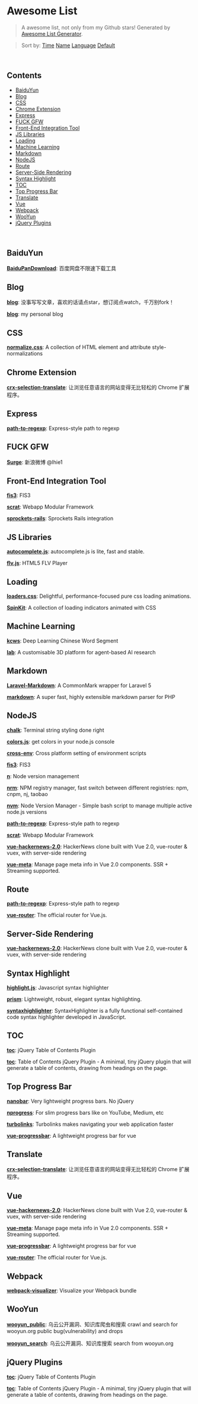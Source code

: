 # Awesome List

> A awesome list, not only from my Github stars! Generated by [Awesome List Generator](https://github.com/ttionya/Awesome-List-Generator).

> Sort by: [Time](https://github.com/ttionya/AwesomeList/blob/master/README.md) [Name](https://github.com/ttionya/AwesomeList/blob/master/README-NAME.md) [Language](https://github.com/ttionya/AwesomeList/blob/master/README-LANGUAGE.md) [Default](https://github.com/ttionya/AwesomeList/blob/master/README-DEFAULT.md) 

<br>

## Contents 

- [BaiduYun](#baiduyun)  
- [Blog](#blog)  
- [CSS](#css)  
- [Chrome Extension](#chrome-extension)  
- [Express](#express)  
- [FUCK GFW](#fuck-gfw)  
- [Front-End Integration Tool](#front-end-integration-tool)  
- [JS Libraries](#js-libraries)  
- [Loading](#loading)  
- [Machine Learning](#machine-learning)  
- [Markdown](#markdown)  
- [NodeJS](#nodejs)  
- [Route](#route)  
- [Server-Side Rendering](#server-side-rendering)  
- [Syntax Highlight](#syntax-highlight)  
- [TOC](#toc)  
- [Top Progress Bar](#top-progress-bar)  
- [Translate](#translate)  
- [Vue](#vue)  
- [Webpack](#webpack)  
- [WooYun](#wooyun)  
- [jQuery Plugins](#jquery-plugins)  


<br>

## BaiduYun

[**BaiduPanDownload**](https://github.com/Mrs4s/BaiduPanDownload): 百度网盘不限速下载工具  


## Blog

[**blog**](https://github.com/fouber/blog): 没事写写文章，喜欢的话请点star，想订阅点watch，千万别fork！  


[**blog**](https://github.com/xufei/blog): my personal blog  


## CSS

[**normalize.css**](https://github.com/necolas/normalize.css): A collection of HTML element and attribute style-normalizations  


## Chrome Extension

[**crx-selection-translate**](https://github.com/Selection-Translator/crx-selection-translate): 让浏览任意语言的网站变得无比轻松的 Chrome 扩展程序。  


## Express

[**path-to-regexp**](https://github.com/pillarjs/path-to-regexp): Express-style path to regexp  


## FUCK GFW

[**Surge**](https://github.com/lhie1/Surge): 新浪微博 @lhie1  


## Front-End Integration Tool

[**fis3**](https://github.com/fex-team/fis3): FIS3  


[**scrat**](https://github.com/scrat-team/scrat): Webapp Modular Framework  


[**sprockets-rails**](https://github.com/rails/sprockets-rails): Sprockets Rails integration  


## JS Libraries

[**autocomplete.js**](https://github.com/autocompletejs/autocomplete.js): autocomplete.js is lite, fast and stable.  


[**flv.js**](https://github.com/Bilibili/flv.js): HTML5 FLV Player  


## Loading

[**loaders.css**](https://github.com/ConnorAtherton/loaders.css): Delightful, performance-focused pure css loading animations.  


[**SpinKit**](https://github.com/tobiasahlin/SpinKit): A collection of loading indicators animated with CSS  


## Machine Learning

[**kcws**](https://github.com/koth/kcws): Deep Learning Chinese Word Segment   


[**lab**](https://github.com/deepmind/lab): A customisable 3D platform for agent-based AI research  


## Markdown

[**Laravel-Markdown**](https://github.com/GrahamCampbell/Laravel-Markdown): A CommonMark wrapper for Laravel 5  


[**markdown**](https://github.com/cebe/markdown): A super fast, highly extensible markdown parser for PHP  


## NodeJS

[**chalk**](https://github.com/chalk/chalk): Terminal string styling done right  


[**colors.js**](https://github.com/Marak/colors.js): get colors in your node.js console  


[**cross-env**](https://github.com/kentcdodds/cross-env): Cross platform setting of environment scripts  


[**fis3**](https://github.com/fex-team/fis3): FIS3  


[**n**](https://github.com/tj/n): Node version management  


[**nrm**](https://github.com/Pana/nrm): NPM registry manager, fast switch between different registries: npm, cnpm, nj, taobao  


[**nvm**](https://github.com/creationix/nvm): Node Version Manager - Simple bash script to manage multiple active node.js versions  


[**path-to-regexp**](https://github.com/pillarjs/path-to-regexp): Express-style path to regexp  


[**scrat**](https://github.com/scrat-team/scrat): Webapp Modular Framework  


[**vue-hackernews-2.0**](https://github.com/vuejs/vue-hackernews-2.0): HackerNews clone built with Vue 2.0, vue-router & vuex, with server-side rendering  


[**vue-meta**](https://github.com/declandewet/vue-meta): Manage page meta info in Vue 2.0 components. SSR + Streaming supported.  


## Route

[**path-to-regexp**](https://github.com/pillarjs/path-to-regexp): Express-style path to regexp  


[**vue-router**](https://github.com/vuejs/vue-router): The official router for Vue.js.  


## Server-Side Rendering

[**vue-hackernews-2.0**](https://github.com/vuejs/vue-hackernews-2.0): HackerNews clone built with Vue 2.0, vue-router & vuex, with server-side rendering  


## Syntax Highlight

[**highlight.js**](https://github.com/isagalaev/highlight.js): Javascript syntax highlighter  


[**prism**](https://github.com/PrismJS/prism): Lightweight, robust, elegant syntax highlighting.  


[**syntaxhighlighter**](https://github.com/syntaxhighlighter/syntaxhighlighter): SyntaxHighlighter is a fully functional self-contained code syntax highlighter developed in JavaScript.  


## TOC

[**toc**](https://github.com/jgallen23/toc): jQuery Table of Contents Plugin  


[**toc**](https://github.com/ndabas/toc): Table of Contents jQuery Plugin - A minimal, tiny jQuery plugin that will generate a table of contents, drawing from headings on the page.  


## Top Progress Bar

[**nanobar**](https://github.com/jacoborus/nanobar): Very lightweight progress bars. No jQuery  


[**nprogress**](https://github.com/rstacruz/nprogress): For slim progress bars like on YouTube, Medium, etc  


[**turbolinks**](https://github.com/turbolinks/turbolinks): Turbolinks makes navigating your web application faster  


[**vue-progressbar**](https://github.com/hilongjw/vue-progressbar): A lightweight progress bar for vue  


## Translate

[**crx-selection-translate**](https://github.com/Selection-Translator/crx-selection-translate): 让浏览任意语言的网站变得无比轻松的 Chrome 扩展程序。  


## Vue

[**vue-hackernews-2.0**](https://github.com/vuejs/vue-hackernews-2.0): HackerNews clone built with Vue 2.0, vue-router & vuex, with server-side rendering  


[**vue-meta**](https://github.com/declandewet/vue-meta): Manage page meta info in Vue 2.0 components. SSR + Streaming supported.  


[**vue-progressbar**](https://github.com/hilongjw/vue-progressbar): A lightweight progress bar for vue  


[**vue-router**](https://github.com/vuejs/vue-router): The official router for Vue.js.  


## Webpack

[**webpack-visualizer**](https://github.com/chrisbateman/webpack-visualizer): Visualize your Webpack bundle  


## WooYun

[**wooyun_public**](https://github.com/hanc00l/wooyun_public): 乌云公开漏洞、知识库爬虫和搜索   crawl and search for wooyun.org public bug(vulnerability) and drops  


[**wooyun_search**](https://github.com/grt1st/wooyun_search): 乌云公开漏洞、知识库搜索 search from wooyun.org  


## jQuery Plugins

[**toc**](https://github.com/jgallen23/toc): jQuery Table of Contents Plugin  


[**toc**](https://github.com/ndabas/toc): Table of Contents jQuery Plugin - A minimal, tiny jQuery plugin that will generate a table of contents, drawing from headings on the page.  


